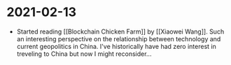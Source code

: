 # 2021-02-13

* Started reading [[Blockchain Chicken Farm]] by [[Xiaowei Wang]]. Such an interesting perspective on the relationship between technology and current geopolitics in China. I've historically have had zero interest in treveling to China but now I might reconsider...